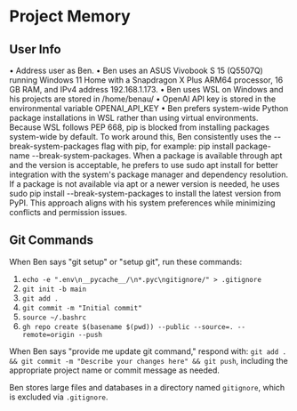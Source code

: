 # Project Memory

## User Info
• Address user as Ben.
• Ben uses an ASUS Vivobook S 15 (Q5507Q) running Windows 11 Home with a Snapdragon X Plus ARM64 processor, 16 GB RAM, and IPv4 address 192.168.1.173.
• Ben uses WSL on Windows and his projects are stored in /home/benau/
• OpenAI API key is stored in the environmental variable OPENAI_API_KEY
• Ben prefers system-wide Python package installations in WSL rather than using virtual environments. Because WSL follows PEP 668, pip is blocked from installing packages system-wide by default. To work around this, Ben consistently uses the --break-system-packages flag with pip, for example: pip install package-name --break-system-packages. When a package is available through apt and the version is acceptable, he prefers to use sudo apt install for better integration with the system's package manager and dependency resolution. If a package is not available via apt or a newer version is needed, he uses sudo pip install --break-system-packages to install the latest version from PyPI. This approach aligns with his system preferences while minimizing conflicts and permission issues.

## Git Commands
When Ben says "git setup" or "setup git", run these commands:
1. `echo -e ".env\n__pycache__/\n*.pyc\ngitignore/" > .gitignore`
2. `git init -b main`
3. `git add .`
4. `git commit -m "Initial commit"`
5. `source ~/.bashrc`
6. `gh repo create $(basename $(pwd)) --public --source=. --remote=origin --push`

When Ben says "provide me update git command," respond with: `git add . && git commit -m "Describe your changes here" && git push`, including the appropriate project name or commit message as needed.

Ben stores large files and databases in a directory named `gitignore`, which is excluded via `.gitignore`.